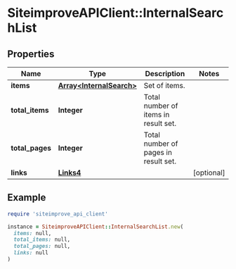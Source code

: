 # SiteimproveAPIClient::InternalSearchList

## Properties

| Name | Type | Description | Notes |
| ---- | ---- | ----------- | ----- |
| **items** | [**Array&lt;InternalSearch&gt;**](InternalSearch.md) | Set of items. |  |
| **total_items** | **Integer** | Total number of items in result set. |  |
| **total_pages** | **Integer** | Total number of pages in result set. |  |
| **links** | [**Links4**](Links4.md) |  | [optional] |

## Example

```ruby
require 'siteimprove_api_client'

instance = SiteimproveAPIClient::InternalSearchList.new(
  items: null,
  total_items: null,
  total_pages: null,
  links: null
)
```

